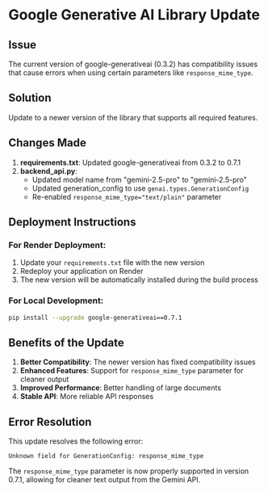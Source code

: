 # Google Generative AI Library Update

## Issue
The current version of google-generativeai (0.3.2) has compatibility issues that cause errors when using certain parameters like `response_mime_type`.

## Solution
Update to a newer version of the library that supports all required features.

## Changes Made

1. **requirements.txt**: Updated google-generativeai from 0.3.2 to 0.7.1
2. **backend_api.py**: 
   - Updated model name from "gemini-2.5-pro" to "gemini-2.5-pro"
   - Updated generation_config to use `genai.types.GenerationConfig`
   - Re-enabled `response_mime_type="text/plain"` parameter

## Deployment Instructions

### For Render Deployment:
1. Update your `requirements.txt` file with the new version
2. Redeploy your application on Render
3. The new version will be automatically installed during the build process

### For Local Development:
```bash
pip install --upgrade google-generativeai==0.7.1
```

## Benefits of the Update

1. **Better Compatibility**: The newer version has fixed compatibility issues
2. **Enhanced Features**: Support for `response_mime_type` parameter for cleaner output
3. **Improved Performance**: Better handling of large documents
4. **Stable API**: More reliable API responses

## Error Resolution

This update resolves the following error:
```
Unknown field for GenerationConfig: response_mime_type
```

The `response_mime_type` parameter is now properly supported in version 0.7.1, allowing for cleaner text output from the Gemini API.